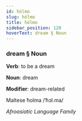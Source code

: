 ```yaml
---
id: hölmo
slug: hölmo
title: hölmo
sidebar_position: 120
hoverText: dream § Noun
---
```


### dream § Noun

**Verb**: to be a dream

**Noun**: dream

**Modifier**: dream-related

Maltese ħolma /ˈħɔl.ma/

*Afroasiatic Language Family*